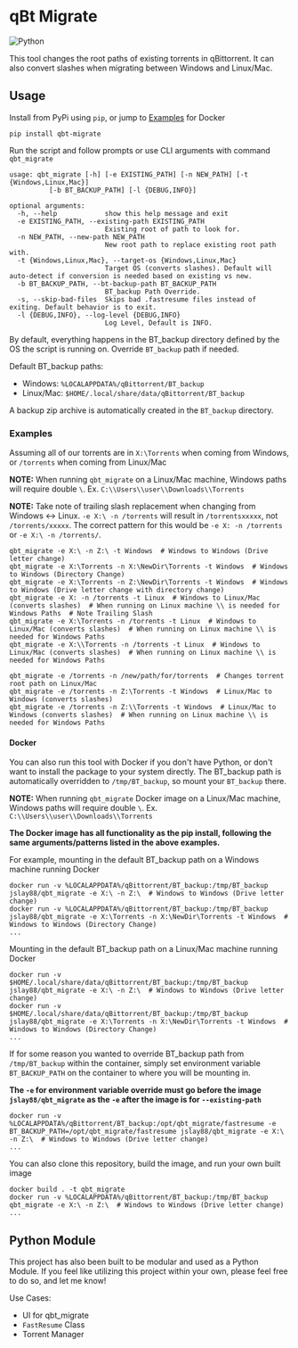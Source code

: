 # qBt Migrate
![Python](https://github.com/jslay88/qbt_migrate/actions/workflows/python.yml/badge.svg)

This tool changes the root paths of existing torrents in qBittorrent.
It can also convert slashes when migrating between Windows and Linux/Mac.

## Usage

Install from PyPi using `pip`, or jump to [Examples](#Examples) for Docker

    pip install qbt-migrate

Run the script and follow prompts or use CLI arguments with command `qbt_migrate`

    usage: qbt_migrate [-h] [-e EXISTING_PATH] [-n NEW_PATH] [-t {Windows,Linux,Mac}]
              [-b BT_BACKUP_PATH] [-l {DEBUG,INFO}]

    optional arguments:
      -h, --help            show this help message and exit
      -e EXISTING_PATH, --existing-path EXISTING_PATH
                            Existing root of path to look for.
      -n NEW_PATH, --new-path NEW_PATH
                            New root path to replace existing root path with.
      -t {Windows,Linux,Mac}, --target-os {Windows,Linux,Mac}
                            Target OS (converts slashes). Default will auto-detect if conversion is needed based on existing vs new.
      -b BT_BACKUP_PATH, --bt-backup-path BT_BACKUP_PATH
                            BT_backup Path Override.
      -s, --skip-bad-files  Skips bad .fastresume files instead of exiting. Default behavior is to exit.
      -l {DEBUG,INFO}, --log-level {DEBUG,INFO}
                            Log Level, Default is INFO.

By default, everything happens in the BT_backup directory defined by the OS the script is running on.
Override `BT_backup` path if needed.

Default BT_backup paths:
* Windows: `%LOCALAPPDATA%/qBittorrent/BT_backup`
* Linux/Mac: `$HOME/.local/share/data/qBittorrent/BT_backup`

A backup zip archive is automatically created in the `BT_backup` directory.

### Examples
Assuming all of our torrents are in `X:\Torrents` when coming from Windows, or `/torrents` when coming from Linux/Mac

**NOTE:** When running `qbt_migrate` on a Linux/Mac machine, Windows paths will require double `\`. Ex. `C:\\Users\\user\\Downloads\\Torrents`

**NOTE:** Take note of trailing slash replacement when changing from Windows <-> Linux. `-e X:\ -n /torrents` will result in `/torrentsxxxxx`, not `/torrents/xxxxx`.
The correct pattern for this would be `-e X: -n /torrents` or `-e X:\ -n /torrents/`.

    qbt_migrate -e X:\ -n Z:\ -t Windows  # Windows to Windows (Drive letter change)
    qbt_migrate -e X:\Torrents -n X:\NewDir\Torrents -t Windows  # Windows to Windows (Directory Change)
    qbt_migrate -e X:\Torrents -n Z:\NewDir\Torrents -t Windows  # Windows to Windows (Drive letter change with directory change)
    qbt_migrate -e X: -n /torrents -t Linux  # Windows to Linux/Mac (converts slashes)  # When running on Linux machine \\ is needed for Windows Paths  # Note Trailing Slash
    qbt_migrate -e X:\Torrents -n /torrents -t Linux  # Windows to Linux/Mac (converts slashes)  # When running on Linux machine \\ is needed for Windows Paths
    qbt_migrate -e X:\\Torrents -n /torrents -t Linux  # Windows to Linux/Mac (converts slashes)  # When running on Linux machine \\ is needed for Windows Paths

    qbt_migrate -e /torrents -n /new/path/for/torrents  # Changes torrent root path on Linux/Mac
    qbt_migrate -e /torrents -n Z:\Torrents -t Windows  # Linux/Mac to Windows (converts slashes)
    qbt_migrate -e /torrents -n Z:\\Torrents -t Windows  # Linux/Mac to Windows (converts slashes)  # When running on Linux machine \\ is needed for Windows Paths

#### Docker
You can also run this tool with Docker if you don't have Python, or don't want to install the package to your system directly.
The BT_backup path is automatically overridden to `/tmp/BT_backup`, so mount your `BT_backup` there.

**NOTE:** When running `qbt_migrate` Docker image on a Linux/Mac machine, Windows paths will require double `\`. Ex. `C:\\Users\\user\\Downloads\\Torrents`

**The Docker image has all functionality as the pip install, following the same arguments/patterns listed in the above examples.**

For example, mounting in the default BT_backup path on a Windows machine running Docker

    docker run -v %LOCALAPPDATA%/qBittorrent/BT_backup:/tmp/BT_backup jslay88/qbt_migrate -e X:\ -n Z:\  # Windows to Windows (Drive letter change)
    docker run -v %LOCALAPPDATA%/qBittorrent/BT_backup:/tmp/BT_backup jslay88/qbt_migrate -e X:\Torrents -n X:\NewDir\Torrents -t Windows  # Windows to Windows (Directory Change)
    ...

Mounting in the default BT_backup path on a Linux/Mac machine running Docker

    docker run -v $HOME/.local/share/data/qBittorrent/BT_backup:/tmp/BT_backup jslay88/qbt_migrate -e X:\ -n Z:\  # Windows to Windows (Drive letter change)
    docker run -v $HOME/.local/share/data/qBittorrent/BT_backup:/tmp/BT_backup jslay88/qbt_migrate -e X:\Torrents -n X:\NewDir\Torrents -t Windows  # Windows to Windows (Directory Change)
    ...

If for some reason you wanted to override BT_backup path from `/tmp/BT_backup` within the container, simply set
environment variable `BT_BACKUP_PATH` on the container to where you will be mounting in.

**The `-e` for environment variable override must go before the image `jslay88/qbt_migrate` as the `-e` after the image is for `--existing-path`**

    docker run -v %LOCALAPPDATA%/qBittorrent/BT_backup:/opt/qbt_migrate/fastresume -e BT_BACKUP_PATH=/opt/qbt_migrate/fastresume jslay88/qbt_migrate -e X:\ -n Z:\  # Windows to Windows (Drive letter change)
    ...

You can also clone this repository, build the image, and run your own built image

    docker build . -t qbt_migrate
    docker run -v %LOCALAPPDATA%/qBittorrent/BT_backup:/tmp/BT_backup qbt_migrate -e X:\ -n Z:\  # Windows to Windows (Drive letter change)
    ...


## Python Module
This project has also been built to be modular and used as a Python Module. If you feel like utilizing this project within your own,
please feel free to do so, and let me know!

Use Cases:
* UI for qbt_migrate
* `FastResume` Class
* Torrent Manager

